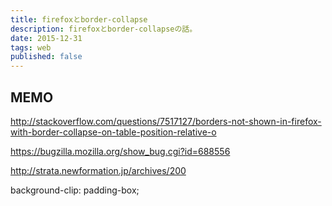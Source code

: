 ```yaml
---
title: firefoxとborder-collapse
description: firefoxとborder-collapseの話。
date: 2015-12-31
tags: web
published: false
---
```


## MEMO

http://stackoverflow.com/questions/7517127/borders-not-shown-in-firefox-with-border-collapse-on-table-position-relative-o

https://bugzilla.mozilla.org/show_bug.cgi?id=688556

http://strata.newformation.jp/archives/200

background-clip: padding-box;